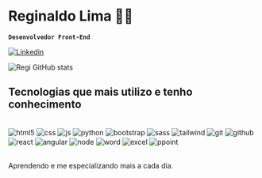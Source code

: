 
# Reginaldo Lima 🙋‍♂️

**`Desenvolvedor Front-End`**

[![Linkedin](https://img.shields.io/badge/LinkedIn-0077B5?style=for-the-badge&logo=linkedin&logoColor=white)](https://linkedin.com/in/reginaldolimadev)

![Regi GitHub stats](https://github-readme-stats.vercel.app/api?username=regi-lm&show_icons=true&theme=dracula)


## Tecnologias que mais utilizo e tenho conhecimento

<div style="display: inline_block"><br/>
    <img align="center" alt="html5" src="https://img.shields.io/badge/html5-%23E34F26.svg?style=for-the-badge&logo=html5&logoColor=white"/>
    <img align="center" alt="css" src="https://img.shields.io/badge/CSS3-1572B6?style=for-the-badge&logo=css3&logoColor=white"/>
    <img align="center" alt="js" src="https://img.shields.io/badge/javascript-%23323330.svg?style=for-the-badge&logo=javascript&logoColor=%23F7DF1E"/>
    <img align="center" alt="python" src="https://img.shields.io/badge/python-3670A0?style=for-the-badge&logo=python&logoColor=ffdd54"/>
    <img align="center" alt="bootstrap" src="https://img.shields.io/badge/bootstrap-%238511FA.svg?style=for-the-badge&logo=bootstrap&logoColor=white"/>
    <img align="center" alt="sass" src="https://img.shields.io/badge/SASS-hotpink.svg?style=for-the-badge&logo=SASS&logoColor=white"/>
    <img align="center" alt="tailwind" src="https://img.shields.io/badge/tailwindcss-%2338B2AC.svg?style=for-the-badge&logo=tailwind-css&logoColor=white"/>
    <img align="center" alt="git" src="https://img.shields.io/badge/git-%23F05033.svg?style=for-the-badge&logo=git&logoColor=white"/>
    <img align="center" alt="github" src="https://img.shields.io/badge/github-%23121011.svg?style=for-the-badge&logo=github&logoColor=white"/>
    <img align="center" alt="react" src="https://img.shields.io/badge/react-%2320232a.svg?style=for-the-badge&logo=react&logoColor=%2361DAFB"/>
    <img align="center" alt="angular" src="https://img.shields.io/badge/angular-%23DD0031.svg?style=for-the-badge&logo=angular&logoColor=white"/>
    <img align="center" alt="node" src="https://img.shields.io/badge/node.js-6DA55F?style=for-the-badge&logo=node.js&logoColor=white"/>
    <img align="center" alt="word" src="https://img.shields.io/badge/Microsoft_Word-2B579A?style=for-the-badge&logo=microsoft-word&logoColor=white"/>
    <img align="center" alt="excel" src="https://img.shields.io/badge/Microsoft_Excel-217346?style=for-the-badge&logo=microsoft-excel&logoColor=white"/>
    <img align="center" alt="ppoint" src="https://img.shields.io/badge/Microsoft_PowerPoint-B7472A?style=for-the-badge&logo=microsoft-powerpoint&logoColor=white"/>

</div><br/>

Aprendendo e me especializando mais a cada dia.
